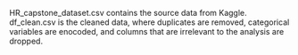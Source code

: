 HR_capstone_dataset.csv contains the source data from Kaggle.
df_clean.csv is the cleaned data, where duplicates are removed, categorical variables are enocoded, and columns that are irrelevant to the analysis are dropped.
